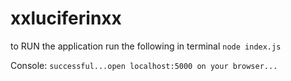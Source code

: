 # xxluciferinxx

to RUN the application run the following in terminal
`node index.js`

Console: `successful...open localhost:5000 on your browser...`